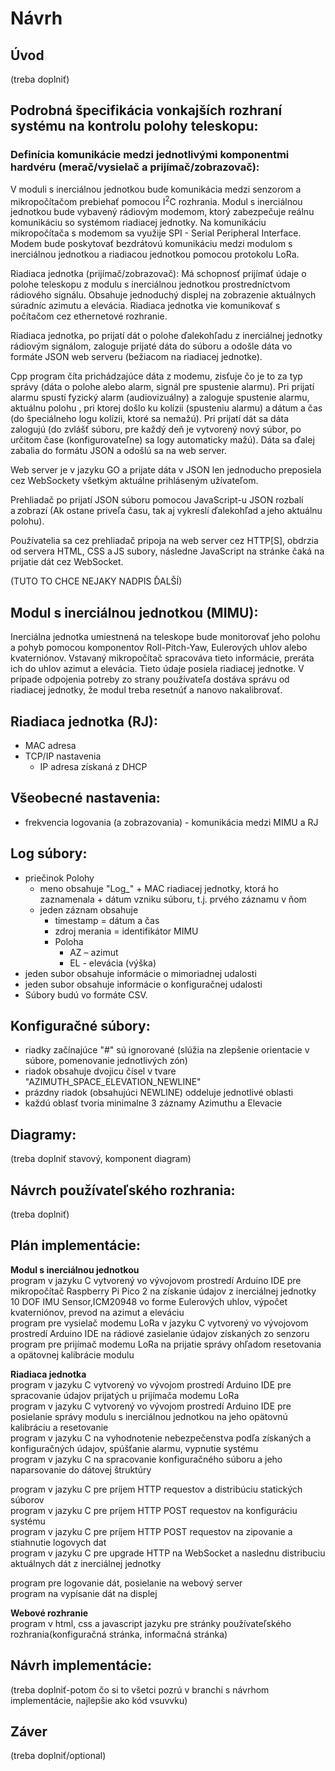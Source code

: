 # Návrh 

## Úvod
(treba doplniť)

## Podrobná špecifikácia vonkajších rozhraní systému na kontrolu polohy teleskopu:  

### Definícia komunikácie medzi jednotlivými komponentmi hardvéru (merač/vysielač a prijímač/zobrazovač):

V moduli s inerciálnou jednotkou bude komunikácia medzi senzorom a mikropočítačom prebiehať pomocou I<sup>2</sup>C rozhrania. Modul s inerciálnou jednotkou bude vybavený rádiovým modemom, ktorý zabezpečuje reálnu komunikáciu so systémom riadiacej jednotky. Na komunikáciu mikropočítača s modemom sa využije SPI - Serial Peripheral Interface. Modem bude poskytovať bezdrátovú komunikáciu medzi modulom s inerciálnou jednotkou a riadiacou jednotkou pomocou protokolu LoRa.

Riadiaca jednotka (prijímač/zobrazovač): Má schopnosť prijímať údaje o polohe teleskopu z modulu s inerciálnou jednotkou prostredníctvom rádiového signálu. Obsahuje jednoduchý displej na zobrazenie aktuálnych súradníc azimutu a elevácia. Riadiaca jednotka vie komunikovať s počítačom cez ethernetové rozhranie.  

Riadiaca jednotka, po prijatí dát o polohe ďalekohľadu z inerciálnej jednotky rádiovým signálom, zaloguje prijaté dáta do súboru a odošle dáta vo formáte JSON web serveru (bežiacom na riadiacej jednotke).  

Cpp program číta prichádzajúce dáta z modemu, zisťuje čo je to za typ správy (dáta o polohe alebo alarm, signál pre spustenie alarmu). Pri prijatí alarmu spustí fyzický alarm (audiovizuálny) a zaloguje spustenie alarmu, aktuálnu polohu , pri ktorej došlo ku kolízii (spusteniu alarmu) a dátum a čas (do špeciálneho logu kolízii, ktoré sa nemažú). Pri prijatí dát sa dáta zalogujú (do zvlášť súboru, pre každý deň je vytvorený nový súbor, po určitom čase (konfigurovateľne) sa logy automaticky mažú). Dáta sa ďalej zabalia do formátu JSON a odošlú sa na web server.  

Web server je v jazyku GO a prijate dáta v JSON len jednoducho preposiela cez WebSockety všetkým aktuálne prihláseným užívateľom.  

Prehliadač po prijatí JSON súboru pomocou JavaScript-u JSON rozbalí a zobrazí (Ak ostane priveľa času, tak aj vykreslí ďalekohľad a jeho aktuálnu polohu).  

Používatelia sa cez prehliadač pripoja na web server cez HTTP[S], obdrzia od servera HTML, CSS a JS subory, následne JavaScript na stránke čaká na prijatie dát cez WebSocket.

(TUTO TO CHCE NEJAKY NADPIS ĎALŠÍ)

## Modul s inerciálnou jednotkou (MIMU):
Inerciálna jednotka umiestnená na teleskope bude monitorovať jeho polohu a pohyb pomocou komponentov Roll-Pitch-Yaw, Eulerových uhlov alebo kvaterniónov. Vstavaný mikropočítač spracováva tieto informácie, preráta ich do uhlov azimut a elevácia. Tieto údaje posiela riadiacej jednotke. V prípade odpojenia potreby zo strany používateľa dostáva správu od riadiacej jednotky, že modul treba resetnúť a nanovo nakalibrovať.

## Riadiaca jednotka (RJ):
* MAC adresa
* TCP/IP nastavenia  
  * IP adresa získaná z DHCP
   
## Všeobecné nastavenia:
* frekvencia logovania (a zobrazovania) - komunikácia medzi MIMU a RJ

## Log súbory:
* priečinok Polohy
  * meno obsahuje "Log_" + MAC riadiacej jednotky, ktorá ho zaznamenala + dátum vzniku súboru, t.j. prvého záznamu v ňom  
  * jeden záznam obsahuje  
    * timestamp = dátum a čas  
    * zdroj merania = identifikátor MIMU  
    * Poloha  
      * AZ – azimut  
      * EL - elevácia (výška)
* jeden subor obsahuje informácie o mimoriadnej udalosti
* jeden subor obsahuje informácie o konfiguračnej udalosti
* Súbory budú vo formáte CSV.

## Konfiguračné súbory:
* riadky začínajúce "#" sú ignorované (slúžia na zlepšenie orientacie v súbore, pomenovanie jednotlivých zón)
* riadok obsahuje dvojicu čísel v tvare "AZIMUTH_SPACE_ELEVATION_NEWLINE"
* prázdny riadok (obsahujúci NEWLINE) oddeluje jednotlivé oblasti
* každú oblasť tvoria minimalne 3 záznamy Azimuthu a Elevacie

## Diagramy:
(treba doplniť stavový, komponent diagram)

## Návrch používateľského rozhrania:
(treba doplniť)

## Plán implementácie:

<b>Modul s inerciálnou jednotkou</b><br>
program v jazyku C vytvorený vo vývojovom prostredí Arduino IDE pre mikropočítač Raspberry Pi Pico 2 na získanie údajov z inerciálnej jednotky 10 DOF IMU Sensor,ICM20948 vo forme Eulerových uhlov, výpočet kvaterniónov, prevod na azimut a eleváciu<br>
program pre vysielač modemu LoRa v jazyku C vytvorený vo vývojovom prostredí Arduino IDE na rádiové zasielanie údajov získaných zo senzoru<br>
program pre prijímač modemu LoRa na prijatie správy ohľadom resetovania a opätovnej kalibrácie modulu

<b>Riadiaca jednotka</b><br>
program v jazyku C vytvorený vo vývojom prostredí Arduino IDE pre spracovanie údajov prijatých u prijímača modemu LoRa<br>
program v jazyku C vytvorený vo vývojom prostredí Arduino IDE pre posielanie správy modulu s inerciálnou jednotkou na jeho opätovnú kalibráciu a resetovanie<br>
program v jazyku C na vyhodnotenie nebezpečenstva podľa získaných a konfiguračných údajov, spúšťanie alarmu, vypnutie systému<br>
program v jazyku C na spracovanie konfiguračného súboru a jeho naparsovanie do dátovej štruktúry

program v jazyku C pre príjem HTTP requestov a distribúciu statických súborov<br>
program v jazyku C pre príjem HTTP POST requestov na konfiguráciu systému<br>
program v jazyku C pre príjem HTTP POST requestov na zipovanie a stiahnutie logovych dat<br>
program v jazyku C pre upgrade HTTP na WebSocket a naslednu distribuciu aktuálnych dát z inerciálnej jednotky

program pre logovanie dát, posielanie na webový server<br>
program na vypísanie dát na displej<br>

<b>Webové rozhranie</b><br>
program v html, css a javascript jazyku pre stránky používateľského rozhrania(konfiguračná stránka, informačná stránka)

## Návrh implementácie:
(treba doplniť-potom čo si to všetci pozrú v branchi s návrhom implementácie, najlepšie ako kód vsuvvku)

## Záver
(treba doplniť/optional)
